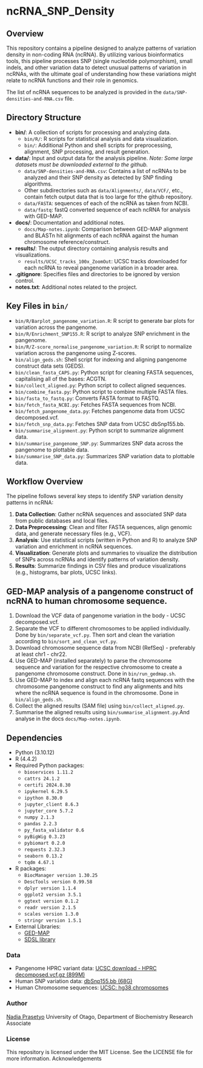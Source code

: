 # ncRNA_SNP_Density

## Overview
This repository contains a pipeline designed to analyze patterns of variation density in non-coding RNA (ncRNA). 
By utilizing various bioinformatics tools, this pipeline processes SNP (single nucleotide polymorphism), small indels,
and other variation data to detect unusual patterns of variation in ncRNAs, with the ultimate goal of understanding
how these variations might relate to ncRNA functions and their role in genomics.

The list of ncRNA sequences to be analyzed is provided in the `data/SNP-densities-and-RNA.csv` file.

## Directory Structure

- **bin/**: A collection of scripts for processing and analyzing data.
  - `bin/R/`: R scripts for statistical analysis and data visualization.
  - `bin/`: Additional Python and shell scripts for preprocessing, alignment, SNP processing, and result generation.
- **data/**: Input and output data for the analysis pipeline. *Note: Some large datasets must be downloaded external to the github.*
  - `data/SNP-densities-and-RNA.csv`: Contains a list of ncRNAs to be analyzed and their SNP density as detected by SNP finding algorithms.
  - Other subdirectories such as `data/Alignments/`, `data/VCF/`, etc., contain fetch output data that is too large for tthe github repository.
  - `data/FASTA`: sequences of each of the ncRNA as taken from NCBI.
  - `data/fastq`: fastQ converted sequence of each ncRNA for analysis with GED-MAP.
- **docs/**: Documentation and additional notes.
  -  `docs/Map-notes.ipynb`: Comparison between GED-MAP alignment and BLASTn hit alignments of each ncRNA against the human chromosome reference/construct.
- **results/**: The output directory containing analysis results and visualizations.
  - `results/UCSC_tracks_100x_ZoomOut`: UCSC tracks downloaded for each ncRNA to reveal pangenome variation in a broader area.
- **.gitignore**: Specifies files and directories to be ignored by version control.
- **notes.txt**: Additional notes related to the project.

## Key Files in `bin/`
- `bin/R/Barplot_pangenome_variation.R`: R script to generate bar plots for variation across the pangenome.
- `bin/R/Enrichment_SNP155.R`: R script to analyze SNP enrichment in the pangenome.
- `bin/R/Z-score_normalise_pangenome_variation.R`: R script to normalize variation across the pangenome using Z-scores.
- `bin/align_geds.sh`: Shell script for indexing and aligning pangenome construct data sets (GEDS).
- `bin/clean_fasta_CAPS.py`: Python script for cleaning FASTA sequences, capitalising all of the bases: ACGTN.
- `bin/collect_aligned.py`: Python script to collect aligned sequences.
- `bin/combine_fasta.py`: Python script to combine multiple FASTA files.
- `bin/fasta_to_fastq.py`: Converts FASTA format to FASTQ.
- `bin/fetch_fasta_NCBI.py`: Fetches FASTA sequences from NCBI.
- `bin/fetch_pangenome_data.py`: Fetches pangenome data from UCSC decomposed.vcf.
- `bin/fetch_snp_data.py`: Fetches SNP data from UCSC dbSnp155.bb.
- `bin/summarise_alignment.py`: Python script to summarize alignment data.
- `bin/summarise_pangenome_SNP.py`: Summarizes SNP data across the pangenome to plottable data.
- `bin/summarise_SNP_data.py`: Summarizes SNP variation data to plottable data.

## Workflow Overview
The pipeline follows several key steps to identify SNP variation density patterns in ncRNA:
1. **Data Collection**: Gather ncRNA sequences and associated SNP data from public databases and local files.
2. **Data Preprocessing**: Clean and filter FASTA sequences, align genomic data, and generate necessary files (e.g., VCF).
3. **Analysis**: Use statistical scripts (written in Python and R) to analyze SNP variation and enrichment in ncRNA sequences.
4. **Visualization**: Generate plots and summaries to visualize the distribution of SNPs across ncRNAs and identify patterns of variation density.
5. **Results**: Summarize findings in CSV files and produce visualizations (e.g., histograms, bar plots, UCSC links).

## GED-MAP analysis of a pangenome construct of ncRNA to human chromosome sequence.
1. Download the VCF data of pangenome variation in the body - UCSC decomposed.vcf.
2. Separate the VCF to different chromosomes to be applied individually. Done by `bin/separate_vcf.py`. Then sort and clean the variation according to `bin/sort_and_clean_vcf.py`.
3. Download chromosome sequence data from NCBI (RefSeq) - preferably at least chr1 - chr22.
4. Use GED-MAP (installed separately) to parse the chromosome sequence and variation for the respective chromosome to create a pangenome chromosome construct. Done in `bin/run_gedmap.sh`.
5. Use GED-MAP to index and align each ncRNA fastq sequences with the chromosome pangenome construct to find any alignments and hits where the ncRNA sequence is found in the chromosome. Done in `bin/align_geds.sh`.
6. Collect the aligned results (SAM file) using `bin/collect_aligned.py`.
7. Summarise the aligned results using `bin/summarise_alignment.py`.And analyse in the docs `docs/Map-notes.ipynb`.

## Dependencies
- Python (3.10.12)
- R (4.4.2)
- Required Python packages:
  - `bioservices 1.11.2`
  - `cattrs 24.1.2`
  - `certifi 2024.8.30`
  - `ipykernel 6.29.5`
  - `ipython 8.30.0`
  - `jupyter_client 8.6.3`
  - `jupyter_core 5.7.2`
  - `numpy 2.1.3`
  - `pandas 2.2.3`
  - `py_fasta_validator 0.6`
  - `pyBigWig 0.3.23`
  - `pybiomart 0.2.0`
  - `requests 2.32.3`
  - `seaborn 0.13.2`
  - `tqdm 4.67.1`
- R packages:
  - `BiocManager version 1.30.25`
  - `DescTools version 0.99.58`
  - `dplyr version 1.1.4`
  - `ggplot2 version 3.5.1`
  - `ggtext version 0.1.2`
  - `readr version 2.1.5`
  - `scales version 1.3.0`
  - `stringr version 1.5.1`
- External Libraries:
  - [GED-MAP](https://github.com/thomas-buechler-ulm/gedmap)
  - [SDSL library](https://github.com/simongog/sdsl-lite)


### Data
- Pangenome HPRC variant data: [UCSC download - HPRC decomposed.vcf.gz (899M)](https://hgdownload.soe.ucsc.edu/gbdb/hg38/hprc/)
- Human SNP variation data: [dbSnp155.bb (68G)](http://hgdownload.soe.ucsc.edu/gbdb/hg38/snp/)
- Human Chromosome sequences: [UCSC: hg38 chromosomes ](https://hgdownload.soe.ucsc.edu/goldenpath/hg38/chromosomes/)

### Author
[Nadia Prasetyo](https://github.com/NadiaPrasetyo)
University of Otago, Department of Biochemistry
Research Associate

### License

This repository is licensed under the MIT License. See the LICENSE file for more information.
Acknowledgements

